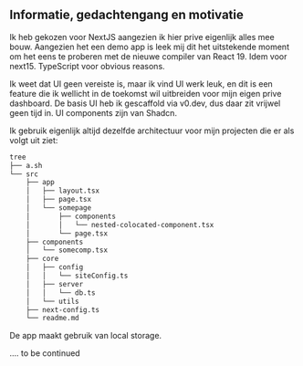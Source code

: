 ## Informatie, gedachtengang en motivatie

Ik heb gekozen voor NextJS aangezien ik hier prive eigenlijk alles mee bouw. Aangezien het een demo app is leek mij dit het uitstekende moment om het eens te proberen met de nieuwe compiler van React 19. Idem voor next15. TypeScript voor obvious reasons.

Ik weet dat UI geen vereiste is, maar ik vind UI werk leuk, en dit is een feature die ik wellicht in de toekomst wil uitbreiden voor mijn eigen prive dashboard. De basis UI heb ik gescaffold via v0.dev, dus daar zit vrijwel geen tijd in. UI components zijn van Shadcn.

Ik gebruik eigenlijk altijd dezelfde architectuur voor mijn projecten die er als volgt uit ziet:

```bash
tree
├── a.sh
└── src
    ├── app
    │   ├── layout.tsx
    │   ├── page.tsx
    │   └── somepage
    │       ├── components
    │       │   └── nested-colocated-component.tsx
    │       └── page.tsx
    ├── components
    │   └── somecomp.tsx
    ├── core
    │   ├── config
    │   │   └── siteConfig.ts
    │   ├── server
    │   │   └── db.ts
    │   └── utils
    ├── next-config.ts
    └── readme.md
```

De app maakt gebruik van local storage.

.... to be continued